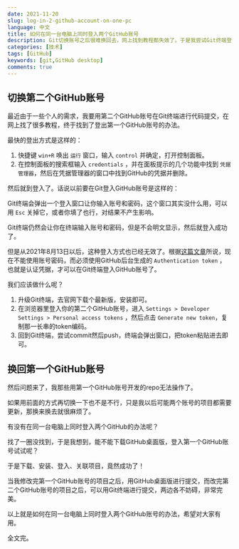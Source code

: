 ```yaml
---
date: 2021-11-20
slug: log-in-2-github-account-on-one-pc
language: 中文
title: 如何在同一台电脑上同时登入两个GitHub账号
description: Git切换账号之后很难换回去，网上找到教程都失效了。于是我尝试Git终端登录一个，下载GitHub桌面版登录第二个，这次可以了。
categories: [技术]
tags: [GitHub]
keywords: [git,GitHub desktop]
comments: true
---
```


## 切换第二个GitHub账号

最近由于一些个人的需求，我要用第二个GitHub账号在Git终端进行代码提交，在网上找了很多教程，终于找到了登出第一个GitHub账号的办法。

最快的登出方式是这样的：

1. 快捷键 `win+R` 唤出 `运行` 窗口，输入 `control` 并确定，打开控制面板。
2. 在控制面板的搜索框输入 `credentials` ，并在面板提示的几个功能中找到 `凭据管理器`，然后在凭据管理器的窗口中找到GitHub的凭据并删除。

然后就到登入了。话说以前要在Git登入GitHub账号是这样的：

Git终端会弹出一个登入窗口让你输入账号和密码，这个窗口其实没什么用，可以用 `Esc` 关掉它，或者你填了也行，对结果不产生影响。

Git终端仍然会让你在终端输入账号和密码，但是不会明文显示，然后就登入成功了。

但是从2021年8月13日以后，这种登入方式也已经无效了。根据[这篇文章](https://github.blog/2020-12-15-token-authentication-requirements-for-git-operations/)所说，现在不能使用账号密码，而必须使用GitHub后台生成的 `Authentication token` ，也就是认证凭据，才可以在Git终端登入GitHub账号了。

我们应该做什么呢？

1. 升级Git终端，去官网下载个最新版，安装即可。
2. 在浏览器里登入你的第二个GitHub账号，进入 `Settings > Developer Settings > Personal access tokens` ，然后点击 `Generate new token`，复制那一长串的token编码。
3. 回到Git终端，尝试commit然后push，终端会弹出窗口，把token粘贴进去即可。

## 换回第一个GitHub账号

然后问题来了，我那些用第一个GitHub账号开发的repo无法操作了。

如果用前面的方式再切换一下也不是不行，只是我以后可能两个账号的项目都需要更新，那换来换去就很麻烦了。

有没有在同一台电脑上同时登入两个GitHub的办法呢？

找了一圈没找到，于是我想到，能不能下载GitHub桌面版，登入第一个GitHub账号试试呢？

于是下载、安装、登入、关联项目，竟然成功了！

当我修改完第一个GitHub账号的项目之后，用GitHub桌面版进行提交，而改完第二个GitHub账号的项目之后，可以用Git终端进行提交，两边各不妨碍，非常完美。

以上就是如何在同一台电脑上同时登入两个GitHub账号的办法，希望对大家有用。

全文完。